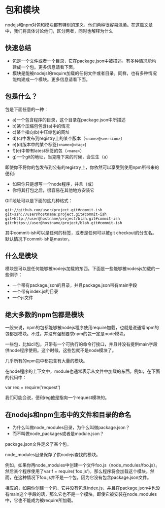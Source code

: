 # 包和模块

nodejs和npm对包和模块都有特别的定义，他们两种很容易混淆。在这篇文章中，我们将具体讨论他们，区分两者，同时也解释为什么

## 快速总结

+ 包是一个文件或者一个目录，它在package.json中被描述。有多种情况能构建成一个包。更多信息请看下面。
+ 模块是能被nodejs的require加载的任何文件或者目录。同样，也有多种情况能构建成一个模块。更多信息请看下面。

## 包是什么？

包是下面任意的一种：
+ a)一个包含程序的目录，这个目录在package.json中所描述
+ b)某个压缩包包含(a)中的情况
+ c)某个指向(b)中压缩包的网址
+ d)(c)中发布到registry上的某个版本（`<name>@<version>`）
+ e)(d)版本中的某个标签(`<name>@<tag>`)
+ f)(e)中带有latest标签的包（`<name>`）
+ g)一个git的地址，当克隆下来的时候，会生生（a）

即使你不将你的包发布到公有的registry上，你依然可以享受到使用npm所带来的便利:

+ 如果你只是想写一个node程序，并且（或）
+ 你将其打包之后，很容易在其他地方安装它

GIT地址可以是下面的这几种格式：

```
git://github.com/user/project.git#commit-ish
git+ssh://user@hostname:project.git#commit-ish
git+http://user@hostname/project/blah.git#commit-ish
git+https://user@hostname/project/blah.git#commit-ish
```

其中commit-ish可以是任何的标签，或者是任何可以被git checkout的分支名。默认情况下commit-ish是master。

## 什么是模块

模块是可以是任何能够被nodejs加载的东西。下面是一些能够被nodesjs加载的一些例子：

+ 一个带有package.json的目录，并且package.json带有main字段
+ 一个带有index.js的目录
+ 一个js文件

## 绝大多数的npm包都是模块

一般来说，npm的包都能够被nodejs程序使用require加载，也就是说通常npm的包都是模块。不过，并没有强制要求npm的包一定是node模块。

一些包，比如cli包，只带有一个可执行的命令行接口，并且并没有提供main字段供node程序使用。这个时候，这些包就不是node模块了。

几乎所有的npm包中都包含有大量的模块。

在node程序的上下文中，module也通常表示从文件中加载的东西。例如，在下面的代码中：

var req = require('request')

我们可能会说，便利reg他是指向一个request模块的。

## 在nodejs和npm生态中的文件和目录的命名

+ 为什么叫做node_modules目录，为什么叫做package.json？
+ 而不叫做node_packages或者是module.json？

package.json文件定义了某个包。

node_modules目录保存了供nodejs查找的模块。

例如，如果你再node_modules中创建一个文件foo.js（node_modules/foo.js）。然后某个程序使用了var f = require('foo.js')，那么程序将会加载这个模块。然而，在这种情况下foo.js并不是一个包，因为它没有包含package.json文件。

相应的，如果你创建一个包，它并没有包含index.js，并且在package.json中也没有main这个字段的话，那么它也不是一个模块。即使它被安装在node_modules中，它也不能成为被require所加载。